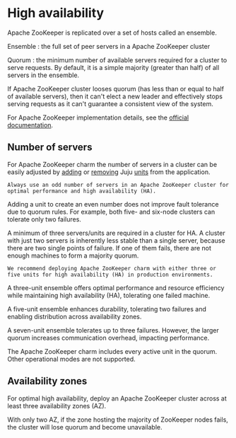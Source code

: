 # High availability

Apache ZooKeeper is replicated over a set of hosts called an ensemble.

Ensemble
: the full set of peer servers in a Apache ZooKeeper cluster

Quorum
: the minimum number of available servers required for a cluster to serve requests. By default, it is a simple majority (greater than half) of all servers in the ensemble.

If Apache ZooKeeper cluster looses quorum (has less than or equal to half of available servers), then it can't elect a new leader and effectively stops serving requests as it can't guarantee a consistent view of the system.

For Apache ZooKeeper implementation details, see the [official documentation](https://zookeeper.apache.org/doc/r3.8.2/zookeeperOver.html).

## Number of servers

For Apache ZooKeeper charm the number of servers in a cluster can be easily adjusted by [adding](https://canonical-juju.readthedocs-hosted.com/en/latest/user/howto/manage-units/#add-a-unit) or [removing](https://canonical-juju.readthedocs-hosted.com/en/latest/user/howto/manage-units/#remove-a-unit) Juju [units](https://canonical-juju.readthedocs-hosted.com/en/latest/user/reference/unit/) from the application.

```{important}
Always use an odd number of servers in an Apache ZooKeeper cluster for optimal performance and high availability (HA).
```

Adding a unit to create an even number does not improve fault tolerance due to quorum rules. For example, both five- and six-node clusters can tolerate only two failures.

A minimum of three servers/units are required in a cluster for HA. A cluster with just two servers is inherently less stable than a single server, because there are two single points of failure. If one of them fails, there are not enough machines to form a majority quorum.

```{note}
We recommend deploying Apache ZooKeeper charm with either three or five units for high availability (HA) in production environments.
```

A three-unit ensemble offers optimal performance and resource efficiency while maintaining high availability (HA), tolerating one failed machine.

A five-unit ensemble enhances durability, tolerating two failures and enabling distribution across availability zones.

A seven-unit ensemble tolerates up to three failures. However, the larger quorum increases communication overhead, impacting performance.

The Apache ZooKeeper charm includes every active unit in the quorum. Other operational modes are not supported.

## Availability zones

For optimal high availability, deploy an Apache ZooKeeper cluster across at least three availability zones (AZ).

With only two AZ, if the zone hosting the majority of ZooKeeper nodes fails, the cluster will lose quorum and become unavailable.
